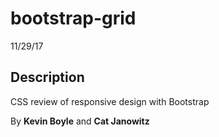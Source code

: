 # bootstrap-grid
11/29/17

## Description
CSS review of responsive design with Bootstrap

By **Kevin Boyle** and **Cat Janowitz**

